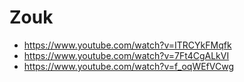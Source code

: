 # Zouk

- https://www.youtube.com/watch?v=ITRCYkFMqfk
- https://www.youtube.com/watch?v=7Ft4CgALkVI 
- https://www.youtube.com/watch?v=f_oqWEfVCwg
